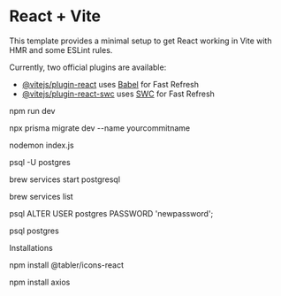 # React + Vite

This template provides a minimal setup to get React working in Vite with HMR and some ESLint rules.

Currently, two official plugins are available:

- [@vitejs/plugin-react](https://github.com/vitejs/vite-plugin-react/blob/main/packages/plugin-react/README.md) uses [Babel](https://babeljs.io/) for Fast Refresh
- [@vitejs/plugin-react-swc](https://github.com/vitejs/vite-plugin-react-swc) uses [SWC](https://swc.rs/) for Fast Refresh


npm run dev 

npx prisma migrate dev --name yourcommitname

nodemon index.js


psql -U postgres

brew services start postgresql

brew services list

psql
ALTER USER postgres PASSWORD 'newpassword';

psql postgres



Installations

npm install @tabler/icons-react

npm install axios